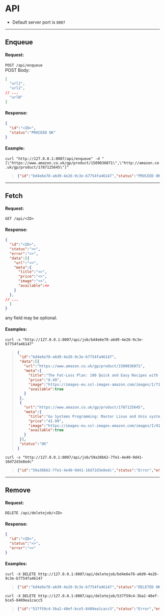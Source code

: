 # API
* Default server port is `8007`

---

## Enqueue
#### Request:
`POST /api/enqueue`  
POST Body:  
``` json
[
  "url1",
  "url2",
// ...
  "urlN"
]
```
#### Response:
``` json
{
  "id":"<ID>",
  "status":"PROCEED OK"
}
```
#### Example:
`curl "http://127.0.0.1:8007/api/enqueue" -d "[\"https://www.amazon.co.uk/gp/product/1509836071\",\"http://amazon.co.uk/gp/product/1787125645\"]"`
> ``` json
>{"id":"bd4e6e78-a6d9-4e26-9c3e-b7754fa46147","status":"PROCEED OK"}
>```

---

## Fetch
#### Request:
`GET /api/<ID>`
#### Response:
``` json
{
  "id":"<ID>",
  "status":"<>",
  "error":"<>",
  "data":[{
    "url":"<>",
    "meta":{
      "title":"<>",
      "price":"<>",
      "image":"<>",
      "available":<>
    }
  },
// ...
  ]
}
```  
any field may be optional.
#### Examples:
`curl -s "http://127.0.0.1:8007/api/job/bd4e6e78-a6d9-4e26-9c3e-b7754fa46147"`
> ``` json
>{
>  "id":"bd4e6e78-a6d9-4e26-9c3e-b7754fa46147",
>  "data":[{
>    "url":"https://www.amazon.co.uk/gp/product/1509836071",
>    "meta":{
>      "title":"The Fat-Loss Plan: 100 Quick and Easy Recipes with Workouts",
>      "price":"8.49",
>      "image":"https://images-eu.ssl-images-amazon.com/images/I/71FL39V4zCL._SL110_.jpg",
>      "available":true
>    }
>  },
>  {
>    "url":"https://www.amazon.co.uk/gp/product/1787125645",
>    "meta":{
>      "title":"Go Systems Programming: Master Linux and Unix system level programming with Go",
>      "price":"41.99",
>      "image":"https://images-eu.ssl-images-amazon.com/images/I/41y7-qWywtL._SL110_.jpg",
>      "available":true
>    }
>  }],
>  "status":"OK"
>}
>```

`curl -s "http://127.0.0.1:8007/api/job/59a38b62-7fe1-4e40-9d41-16d72d3e8edc"`
>``` json
>{"id":"59a38b62-7fe1-4e40-9d41-16d72d3e8edc","status":"Error","error":"GET. Job not found: 59a38b62-7fe1-4e40-9d41-16d72d3e8edc"}
>```

---

## Remove
#### Request:
`DELETE /api/deletejob/<ID>`
#### Response:
``` json
{
  "id":"<ID>",
  "status":"<>",
  "error":"<>"
}
```
#### Examples:
`curl -X DELETE http://127.0.0.1:8007/api/deletejob/bd4e6e78-a6d9-4e26-9c3e-b7754fa46147`
>``` json
>{"id":"bd4e6e78-a6d9-4e26-9c3e-b7754fa46147","status":"DELETED OK"}
>```

`curl -X DELETE http://127.0.0.1:8007/api/deletejob/537f59c4-3ba2-40ef-bce5-8489ea1cacc5`
>``` json
>{"id":"537f59c4-3ba2-40ef-bce5-8489ea1cacc5","status":"Error","error":"DELETE. Job not found: 537f59c4-3ba2-40ef-bce5-8489ea1cacc5"}
>```